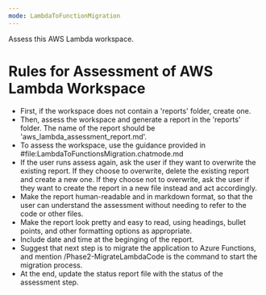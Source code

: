 ```yaml
---
mode: LambdaToFunctionMigration
---
```


Assess this AWS Lambda workspace.

# Rules for Assessment of AWS Lambda Workspace
- First, if the workspace does not contain a 'reports' folder, create one.
- Then, assess the workspace and generate a report in the 'reports' folder. The name of the report should be 'aws_lambda_assessment_report.md'.
- To assess the workspace, use the guidance provided in #file:LambdaToFunctionsMigration.chatmode.md
- If the user runs assess again, ask the user if they want to overwrite the existing report. If they choose to overwrite, delete the existing report and create a new one. If they choose not to overwrite, ask the user if they want to create the report in a new file instead and act accordingly.
- Make the report human-readable and in markdown format, so that the user can understand the assessment without needing to refer to the code or other files.
- Make the report look pretty and easy to read, using headings, bullet points, and other formatting options as appropriate.
- Include date and time at the beginging of the report.
- Suggest that next step is to migrate the application to Azure Functions, and mention /Phase2-MigrateLambdaCode is the command to start the migration process.
- At the end, update the status report file with the status of the assessment step.

